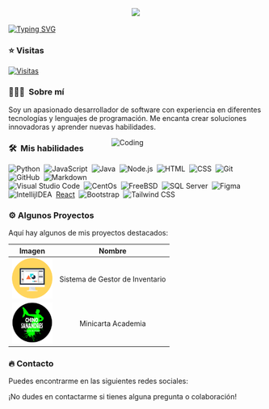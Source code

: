 <p align = center ><img src="https://i.imgur.com/LZWLL3s.png"> </p>

[![Typing SVG](https://readme-typing-svg.herokuapp.com?font=Architects+Daughter&color=7AF79A&size=30&lines=Hey!+It's+Juan+Piero!;I'm+a+Web+Developer...;I'm+a+Java+Programing;And+I+Love+To+Program)](https://git.io/typing-svg)

### ⭐ Visitas

[![Visitas](https://komarev.com/ghpvc/?username=tu-usuario&color=blueviolet)](https://github.com/Dark-JuanpiDev)

### 👨🏻‍💻 &nbsp;Sobre mí

Soy un apasionado desarrollador de software con experiencia en diferentes tecnologías y lenguajes de programación. Me encanta crear soluciones innovadoras y aprender nuevas habilidades.

<img align="right" alt="Coding" width="300" src="https://i.pinimg.com/originals/81/17/8b/81178b47a8598f0c81c4799f2cdd4057.gif">

### 🛠 &nbsp;Mis habilidades

![Python](https://img.shields.io/badge/-Python-05122A?style=flat&logo=python)&nbsp;
![JavaScript](https://img.shields.io/badge/-JavaScript-05122A?style=flat&logo=javascript)&nbsp;
![Java](https://img.shields.io/badge/-Java-05122A?style=flat&logo=java)&nbsp;
![Node.js](https://img.shields.io/badge/-Node.js-05122A?style=flat&logo=node.js)&nbsp;
![HTML](https://img.shields.io/badge/-HTML-05122A?style=flat&logo=HTML5)&nbsp;
![CSS](https://img.shields.io/badge/-CSS-05122A?style=flat&logo=CSS3&logoColor=1572B6)&nbsp;
![Git](https://img.shields.io/badge/-Git-05122A?style=flat&logo=git)&nbsp;
![GitHub](https://img.shields.io/badge/-GitHub-05122A?style=flat&logo=github)&nbsp;
![Markdown](https://img.shields.io/badge/-Markdown-05122A?style=flat&logo=markdown)\
![Visual Studio Code](https://img.shields.io/badge/-Visual%20Studio%20Code-05122A?style=flat&logo=visual-studio-code&logoColor=007ACC)&nbsp;
![CentOs](https://img.shields.io/badge/-CentOs-05122A?style=flat&logo=centos)&nbsp;
![FreeBSD](https://img.shields.io/badge/-FreeBSD-05122A?style=flat&logo=freebsd)&nbsp;
![SQL Server](https://img.shields.io/badge/-SQLServer-05122A?style=flat&logo=SQL)&nbsp;
![Figma](https://img.shields.io/badge/-Figma-05122A?style=flat&logo=figma)&nbsp;
![IntellijIDEA](https://img.shields.io/badge/-IntellijIDEA-05122A?style=flat&logo=intellijidea)&nbsp;
[React](https://img.shields.io/badge/-React-05122A?style=flat&logo=react)&nbsp;
![Bootstrap](https://img.shields.io/badge/-Bootstrap-05122A?style=flat&logo=bootstrap&logoColor=563D7C)&nbsp;
![Tailwind CSS](https://img.shields.io/badge/-Tailwind%20CSS-05122A?style=flat&logo=tailwindCSS&logoColor=38bdf8)&nbsp;

### ⚙️ Algunos Proyectos

Aquí hay algunos de mis proyectos destacados:

|                       Imagen                           |                Nombre               |
| :----------------------------------------------------: | :-------------------------------: |
|     <img src="./icons/Logo_tienda.png" width="80">     |  <a href="https://github.com/Dark-JuanpiDev/Gestor-de-Inventario.git" style="text-decoration: none;">Sistema de Gestor de Inventario</a>  |
|     <img src="./icons/logo_academia.png" width="80">     |  <a href="https://github.com/Dark-JuanpiDev/Minicarta-Academia.git" style="text-decoration: none;">Minicarta Academia</a>  |

### 🔥 Contacto

Puedes encontrarme en las siguientes redes sociales:

¡No dudes en contactarme si tienes alguna pregunta o colaboración!
